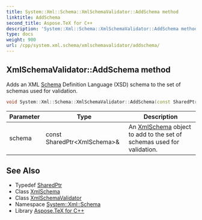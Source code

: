 ```yaml
---
title: System::Xml::Schema::XmlSchemaValidator::AddSchema method
linktitle: AddSchema
second_title: Aspose.TeX for C++
description: 'System::Xml::Schema::XmlSchemaValidator::AddSchema method. Adds an XML Schema Definition Language (XSD) schema to the set of schemas used for validation in C++.'
type: docs
weight: 900
url: /cpp/system.xml.schema/xmlschemavalidator/addschema/
---
```

## XmlSchemaValidator::AddSchema method


Adds an XML [Schema](../../) Definition Language (XSD) schema to the set of schemas used for validation.

```cpp
void System::Xml::Schema::XmlSchemaValidator::AddSchema(const SharedPtr<XmlSchema> &schema)
```


| Parameter | Type | Description |
| --- | --- | --- |
| schema | const SharedPtr\<XmlSchema\>\& | An [XmlSchema](../../xmlschema/) object to add to the set of schemas used for validation. |

## See Also

* Typedef [SharedPtr](../../../system/sharedptr/)
* Class [XmlSchema](../../xmlschema/)
* Class [XmlSchemaValidator](../)
* Namespace [System::Xml::Schema](../../)
* Library [Aspose.TeX for C++](../../../)
